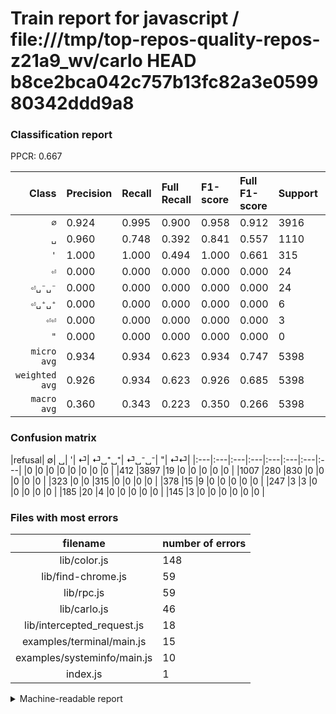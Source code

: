 # Train report for javascript / file:///tmp/top-repos-quality-repos-z21a9_wv/carlo HEAD b8ce2bca042c757b13fc82a3e059980342ddd9a8

### Classification report

PPCR: 0.667

| Class | Precision | Recall | Full Recall | F1-score | Full F1-score | Support | Full Support | PPCR |
|------:|:----------|:-------|:------------|:---------|:---------|:--------|:-------------|:-----|
| `∅` | 0.924| 0.995| 0.900| 0.958| 0.912| 3916| 4328| 0.905 |
| `␣` | 0.960| 0.748| 0.392| 0.841| 0.557| 1110| 2117| 0.524 |
| `'` | 1.000| 1.000| 0.494| 1.000| 0.661| 315| 638| 0.494 |
| `⏎` | 0.000| 0.000| 0.000| 0.000| 0.000| 24| 402| 0.060 |
| `⏎␣⁻␣⁻` | 0.000| 0.000| 0.000| 0.000| 0.000| 24| 209| 0.115 |
| `⏎␣⁺␣⁺` | 0.000| 0.000| 0.000| 0.000| 0.000| 6| 253| 0.024 |
| `⏎⏎` | 0.000| 0.000| 0.000| 0.000| 0.000| 3| 148| 0.020 |
| `"` | 0.000| 0.000| 0.000| 0.000| 0.000| 0| 0| 0.000 |
| `micro avg` | 0.934| 0.934| 0.623| 0.934| 0.747| 5398| 8095| 0.667 |
| `weighted avg` | 0.926| 0.934| 0.623| 0.926| 0.685| 5398| 8095| 0.667 |
| `macro avg` | 0.360| 0.343| 0.223| 0.350| 0.266| 5398| 8095| 0.667 |

### Confusion matrix

|refusal|  ∅| ␣| '| ⏎| ⏎␣⁺␣⁺| ⏎␣⁻␣⁻| "| ⏎⏎| 
|:---|:---|:---|:---|:---|:---|:---|:---|
|0 |0 |0 |0 |0 |0 |0 |0 |
|412 |3897 |19 |0 |0 |0 |0 |0 |
|1007 |280 |830 |0 |0 |0 |0 |0 |
|323 |0 |0 |315 |0 |0 |0 |0 |
|378 |15 |9 |0 |0 |0 |0 |0 |
|247 |3 |3 |0 |0 |0 |0 |0 |
|185 |20 |4 |0 |0 |0 |0 |0 |
|145 |3 |0 |0 |0 |0 |0 |0 |

### Files with most errors

| filename | number of errors|
|:----:|:-----|
| lib/color.js | 148 |
| lib/find-chrome.js | 59 |
| lib/rpc.js | 59 |
| lib/carlo.js | 46 |
| lib/intercepted_request.js | 18 |
| examples/terminal/main.js | 15 |
| examples/systeminfo/main.js | 10 |
| index.js | 1 |

<details>
    <summary>Machine-readable report</summary>
```json
{
  "cl_report": {"\"": {"f1-score": 0.0, "precision": 0.0, "recall": 0.0, "support": 0}, "\u0027": {"f1-score": 1.0, "precision": 1.0, "recall": 1.0, "support": 315}, "macro avg": {"f1-score": 0.3498383095803519, "precision": 0.36042939425583176, "recall": 0.34286198225804965, "support": 5398}, "micro avg": {"f1-score": 0.9340496480177843, "precision": 0.9340496480177843, "recall": 0.9340496480177843, "support": 5398}, "weighted avg": {"f1-score": 0.9263197115671717, "precision": 0.9259113811598798, "recall": 0.9340496480177843, "support": 5398}, "\u2205": {"f1-score": 0.958200147528891, "precision": 0.9238975817923186, "recall": 0.9951481103166496, "support": 3916}, "\u23ce": {"f1-score": 0.0, "precision": 0.0, "recall": 0.0, "support": 24}, "\u23ce\u23ce": {"f1-score": 0.0, "precision": 0.0, "recall": 0.0, "support": 3}, "\u23ce\u2423\u207a\u2423\u207a": {"f1-score": 0.0, "precision": 0.0, "recall": 0.0, "support": 6}, "\u23ce\u2423\u207b\u2423\u207b": {"f1-score": 0.0, "precision": 0.0, "recall": 0.0, "support": 24}, "\u2423": {"f1-score": 0.8405063291139241, "precision": 0.9595375722543352, "recall": 0.7477477477477478, "support": 1110}},
  "cl_report_full": {"\"": {"f1-score": 0.0, "precision": 0.0, "recall": 0.0, "support": 0}, "\u0027": {"f1-score": 0.6610703043022036, "precision": 1.0, "recall": 0.493730407523511, "support": 638}, "macro avg": {"f1-score": 0.266218661817469, "precision": 0.36042939425583176, "recall": 0.22327631823289665, "support": 8095}, "micro avg": {"f1-score": 0.7473504780256429, "precision": 0.9340496480177843, "recall": 0.6228536133415689, "support": 8095}, "weighted avg": {"f1-score": 0.6852873001753023, "precision": 0.8237146108041485, "recall": 0.6228536133415689, "support": 8095}, "\u2205": {"f1-score": 0.9120056166627662, "precision": 0.9238975817923186, "recall": 0.9004158964879853, "support": 4328}, "\u23ce": {"f1-score": 0.0, "precision": 0.0, "recall": 0.0, "support": 402}, "\u23ce\u23ce": {"f1-score": 0.0, "precision": 0.0, "recall": 0.0, "support": 148}, "\u23ce\u2423\u207a\u2423\u207a": {"f1-score": 0.0, "precision": 0.0, "recall": 0.0, "support": 253}, "\u23ce\u2423\u207b\u2423\u207b": {"f1-score": 0.0, "precision": 0.0, "recall": 0.0, "support": 209}, "\u2423": {"f1-score": 0.5566733735747821, "precision": 0.9595375722543352, "recall": 0.3920642418516769, "support": 2117}},
  "ppcr": 0.6668313773934528
}
```
</details>
